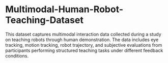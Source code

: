 # Multimodal-Human-Robot-Teaching-Dataset
This dataset captures multimodal interaction data collected during a study on teaching robots through human demonstration. The data includes eye tracking, motion tracking, robot trajectory, and subjective evaluations from participants performing structured teaching tasks under different feedback conditions.
